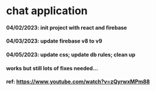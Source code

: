 # chat application

#### 04/02/2023: init project with react and firebase
#### 04/03/2023: update firebase v8 to v9
#### 04/05/2023: update css; update db rules; clean up
#### works but still lots of fixes needed...
#### ref: https://www.youtube.com/watch?v=zQyrwxMPm88